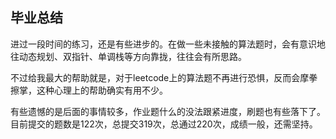 ## 毕业总结

进过一段时间的练习，还是有些进步的。在做一些未接触的算法题时，会有意识地往动态规划、双指针、单调栈等方向靠拢，往往会有所思路。

不过给我最大的帮助就是，对于leetcode上的算法题不再进行恐惧，反而会摩拳擦掌，这种心理上的帮助确实有用不少。

有些遗憾的是后面的事情较多，作业题什么的没法跟紧进度，刷题也有些落下了。目前提交的题数是122次，总提交319次，总通过220次，成绩一般，还需坚持。
